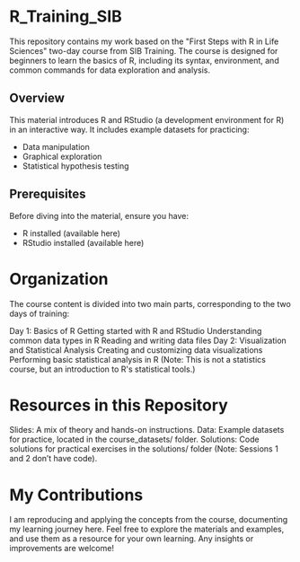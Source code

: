 # R_Training_SIB
This repository contains my work based on the "First Steps with R in Life Sciences" two-day course from SIB Training. The course is designed for beginners to learn the basics of R, including its syntax, environment, and common commands for data exploration and analysis.

## Overview
This material introduces R and RStudio (a development environment for R) in an interactive way. It includes example datasets for practicing:

* Data manipulation
* Graphical exploration
* Statistical hypothesis testing

## Prerequisites
Before diving into the material, ensure you have:

* R installed (available here)
* RStudio installed (available here)

# Organization
The course content is divided into two main parts, corresponding to the two days of training:

Day 1: Basics of R
       Getting started with R and RStudio
       Understanding common data types in R
       Reading and writing data files
Day 2: Visualization and Statistical Analysis
       Creating and customizing data visualizations
       Performing basic statistical analysis in R
(Note: This is not a statistics course, but an introduction to R's statistical tools.)

# Resources in this Repository
Slides: A mix of theory and hands-on instructions.
Data: Example datasets for practice, located in the course_datasets/ folder.
Solutions: Code solutions for practical exercises in the solutions/ folder (Note: Sessions 1 and 2 don’t have code).

# My Contributions
I am reproducing and applying the concepts from the course, documenting my learning journey here. Feel free to explore the materials and examples, and use them as a resource for your own learning. Any insights or improvements are welcome!

